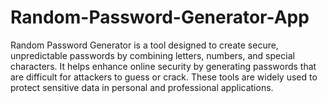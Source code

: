 # Random-Password-Generator-App

Random Password Generator is a tool designed to create secure, unpredictable passwords by combining letters, numbers, and special characters. It helps enhance online security by generating passwords that are difficult for attackers to guess or crack. These tools are widely used to protect sensitive data in personal and professional applications.

